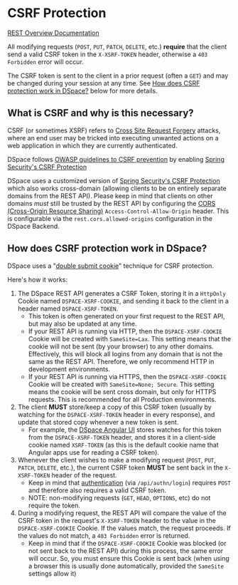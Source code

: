 # CSRF Protection

[REST Overview Documentation](README.md)

All modifying requests (`POST`, `PUT`, `PATCH`, `DELETE`, etc.) **require** that the client send a valid CSRF token
in the `X-XSRF-TOKEN` header, otherwise a `403 Forbidden` error will occur.

The CSRF token is sent to the client in a prior request (often a `GET`) and may be changed during your session at any
time.
See [How does CSRF protection work in DSpace?](#how-does-csrf-protection-work-in-dspace) below for more details.

## What is CSRF and why is this necessary?

CSRF (or sometimes XSRF) refers to [Cross Site Request Forgery](https://owasp.org/www-community/attacks/csrf) attacks,
where
an end user may be tricked into executing unwanted actions on a web application in which they are currently
authenticated.

DSpace
follows [OWASP guidelines to CSRF prevention](https://cheatsheetseries.owasp.org/cheatsheets/Cross-Site_Request_Forgery_Prevention_Cheat_Sheet.html)
by
enabling [Spring Security's CSRF Protection](https://docs.spring.io/spring-security/site/docs/current/reference/html5/#csrf)

DSpace uses a customized version
of [Spring Security's CSRF Protection](https://docs.spring.io/spring-security/site/docs/current/reference/html5/#csrf)
which also works cross-domain (allowing clients to be on entirely separate domains from the REST API).
Please keep in mind that clients on other domains *must* still be trusted by the REST API by configuring
the [CORS (Cross-Origin Resource Sharing)](https://developer.mozilla.org/en-US/docs/Web/HTTP/CORS)
`Access-Control-Allow-Origin` header. This is configurable via the `rest.cors.allowed-origins` configuration in the
DSpace Backend.

## How does CSRF protection work in DSpace?

DSpace uses
a "[double submit cookie](https://cheatsheetseries.owasp.org/cheatsheets/Cross-Site_Request_Forgery_Prevention_Cheat_Sheet.html#double-submit-cookie)"
technique for CSRF protection.

Here's how it works:

1. The DSpace REST API generates a CSRF Token, storing it in a `HttpOnly` Cookie named `DSPACE-XSRF-COOKIE`, and sending
   it back to the client in a header named `DSPACE-XSRF-TOKEN`.
    * This token is often generated on your first request to the REST API, but may also
      be updated at any time.
    * If your REST API is running via HTTP, then the `DSPACE-XSRF-COOKIE` Cookie will be created with `SameSite=Lax`.
      This setting means that the cookie will not be sent (by your browser) to any other domains. Effectively, this will
      block all logins from any domain that is not the same as the REST API. Therefore, we only recommend HTTP in
      development environments.
    * If your REST API is running via HTTPS, then the `DSPACE-XSRF-COOKIE` Cookie will be created
      with `SameSite=None; Secure`. This setting means the cookie will be sent cross domain, but only for HTTPS
      requests. This is recommended for all Production environments.
2. The client **MUST** store/keep a copy of this CSRF token (usually by watching for the `DSPACE-XSRF-TOKEN` header in
   every response),
   and update that stored copy whenever a new token is sent.
    * For example, the [DSpace Angular UI](https://github.com/DSpace/dspace-angular) stores watches for this token from
      the `DSPACE-XSRF-TOKEN` header, and stores it in a client-side cookie named `XSRF-TOKEN` (as this is the default
      cookie name that Angular apps use for reading a CSRF token).
3. Whenever the client wishes to make a modifying request (`POST`, `PUT`, `PATCH`, `DELETE`, etc.),
   the current CSRF token **MUST** be sent back in the `X-XSRF-TOKEN` header of the request.
    * Keep in mind that [authentication](authentication.md) (via `/api/authn/login`) requires `POST` and therefore also
      requires a valid CSRF token.
    * NOTE: non-modifying requests (`GET`, `HEAD`, `OPTIONS`, etc) do not require the token.
4. During a modifying request, the REST API will compare the value of the CSRF token in the request's
   `X-XSRF-TOKEN` header to the value in the `DSPACE-XSRF-COOKIE` Cookie. If the values match, the request proceeds.
   If the values do not match, a `403 Forbidden` error is returned.
    * Keep in mind that if the `DSPACE-XSRF-COOKIE` Cookie was blocked (or not sent back to the REST API) during this
      process, the same error will occur. So, you must ensure this Cookie is sent back (when using a browser this is
      usually done automatically, provided the `SameSite` settings allow it)
